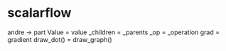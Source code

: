 # scalarflow
andre -> part
Value = value
_children = _parents
_op = _operation
grad  = gradient
draw_dot() = draw_graph()